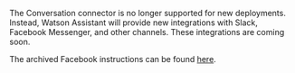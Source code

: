 The Conversation connector is no longer supported for new deployments. Instead, Watson Assistant will provide new integrations with Slack, Facebook Messenger, and other channels. These integrations are coming soon.

The archived Facebook instructions can be found [here](READMEarchive.md).
